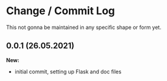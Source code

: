 # Change / Commit Log
This not gonna be maintained in any specific shape or form yet.

## 0.0.1 (26.05.2021)
**New:**
- initial commit, setting up Flask and doc files